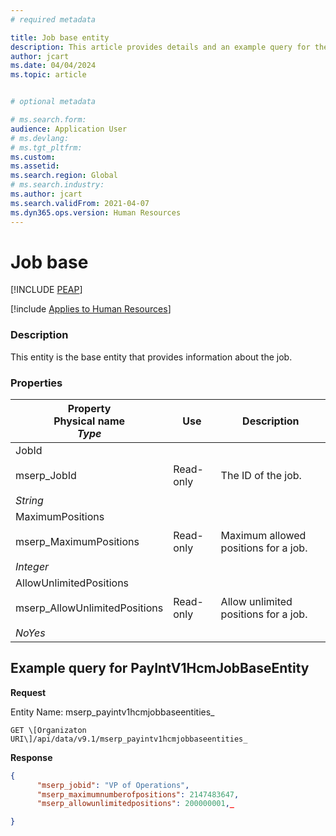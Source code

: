 ```yaml
---
# required metadata

title: Job base entity
description: This article provides details and an example query for the Job base entity in Dynamics 365 Human Resources.
author: jcart
ms.date: 04/04/2024
ms.topic: article


# optional metadata

# ms.search.form: 
audience: Application User
# ms.devlang: 
# ms.tgt_pltfrm: 
ms.custom: 
ms.assetid: 
ms.search.region: Global
# ms.search.industry: 
ms.author: jcart
ms.search.validFrom: 2021-04-07
ms.dyn365.ops.version: Human Resources
---
```


# Job base

[!INCLUDE [PEAP](../includes/peap-1.md)]

[!include [Applies to Human Resources](../includes/applies-to-hr.md)]

### Description

This entity is the base entity that provides information about the job.

### Properties

| Property</br>**Physical name**</br>***Type*** | Use | Description |
| --- | --- | --- |
| JobId<br><br>mserp_JobId<br><br>*String* | Read-only | The ID of the job. |
| MaximumPositions<br><br>mserp_MaximumPositions<br><br>*Integer* | Read-only | Maximum allowed positions for a job. |
| AllowUnlimitedPositions<br><br>mserp_AllowUnlimitedPositions<br><br>*NoYes* | Read-only | Allow unlimited positions for a job. |

## Example query for PayIntV1HcmJobBaseEntity

**Request**

Entity Name: mserp_payintv1hcmjobbaseentities_

```http 
GET \[Organizaton URI\]/api/data/v9.1/mserp_payintv1hcmjobbaseentities_
```

**Response**
```json
{  
      "mserp_jobid": "VP of Operations",  
      "mserp_maximumnumberofpositions": 2147483647,  
      "mserp_allowunlimitedpositions": 200000001,_

}
```

